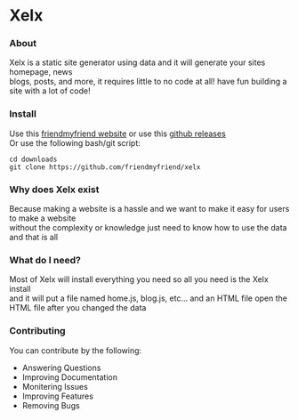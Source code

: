 [friendmyfriend website]: https://friendmyfriend.github.io/software/xelx
[github releases]: https://github.com/friendmyfriend/xelx/releases

# Xelx
### About
Xelx is a static site generator using data and it will generate your sites homepage, news<br/>
blogs, posts, and more, it requires little to no code at all! have fun building a site with a lot of code!

### Install
Use this [friendmyfriend website] or use this [github releases]<br/>
Or use the following bash/git script:
```shell
cd downloads
git clone https://github.com/friendmyfriend/xelx
```

### Why does Xelx exist
Because making a website is a hassle and we want to make it easy for users to make a website<br/>
without the complexity or knowledge just need to know how to use the data and that is all

### What do I need?
Most of Xelx will install everything you need so all you need is the Xelx install<br/>
and it will put a file named home.js, blog.js, etc... and an HTML file open the HTML file after you changed the data

### Contributing
You can contribute by the following:

- Answering Questions
- Improving Documentation
- Monitering Issues
- Improving Features
- Removing Bugs
